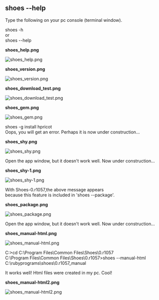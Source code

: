 shoes --help
------------

Type the following on your pc console (terminal window). <br>

shoes -h <br>
or <br>
shoes --help <br>

**shoes_help.png**

![shoes_help.png](http://github.com/ashbb/shoes_tutorial_html/tree/master%2Fimages%2Fshoes_help.png?raw=true)


**shoes_version.png**

![shoes_version.png](http://github.com/ashbb/shoes_tutorial_html/tree/master%2Fimages%2Fshoes_version.png?raw=true)


**shoes\_download\_test.png**

![shoes\_download\_test.png](http://github.com/ashbb/shoes_tutorial_html/tree/master%2Fimages%2Fshoes_download_test.png?raw=true)


**shoes_gem.png**

![shoes_gem.png](http://github.com/ashbb/shoes_tutorial_html/tree/master%2Fimages%2Fshoes_gem.png?raw=true)

shoes -g install hpricot <br>
Oops, you will get an error. Perhaps it is now under construction... <br>


**shoes_shy.png**

![shoes_shy.png](http://github.com/ashbb/shoes_tutorial_html/tree/master%2Fimages%2Fshoes_shy.png?raw=true)

Open the app window, but it doesn't work well. Now under construction... <br>


**shoes_shy-1.png**

![shoes_shy-1.png](http://github.com/ashbb/shoes_tutorial_html/tree/master%2Fimages%2Fshoes_shy-1.png?raw=true)

With Shoes-0.r1057,the above message appears <br>
because this feature is included in 'shoes --package'. <br>



**shoes_package.png**

![shoes_package.png](http://github.com/ashbb/shoes_tutorial_html/tree/master%2Fimages%2Fshoes_package.png?raw=true)

Open the app window, but it doesn't work well. Now under construction... <br>

**shoes_manual-html.png**

![shoes_manual-html.png](http://github.com/ashbb/shoes_tutorial_html/tree/master%2Fimages%2Fshoes_manual-html.png?raw=true)

C:\>cd C:\Program Files\Common Files\Shoes\0.r1057 <br>
C:\Program Files\Common Files\Shoes\0.r1057>shoes --manual-html C:\rubyprograms\shoes\0.r1057_manual <br>

It works well! Html files were created in my pc. Cool! <br>

**shoes_manual-html2.png**

![shoes_manual-html2.png](http://github.com/ashbb/shoes_tutorial_html/tree/master%2Fimages%2Fshoes_manual-html2.png?raw=true)
